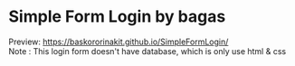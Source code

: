 # Simple Form Login by bagas
Preview: https://baskororinakit.github.io/SimpleFormLogin/
<br>
Note : This login form doesn't have database, which is only use html & css
